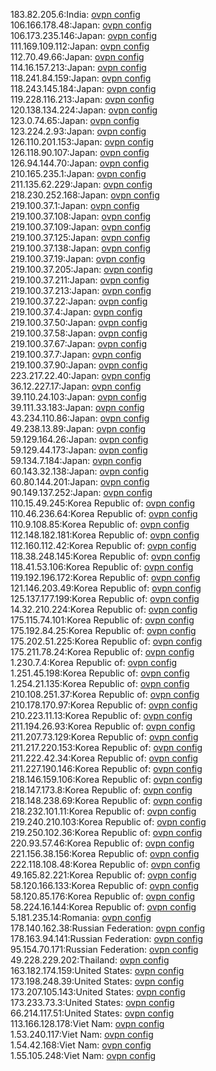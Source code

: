 183.82.205.6:India: [ovpn config](vpn/183_82_205_6.ovpn)  
106.166.178.48:Japan: [ovpn config](vpn/106_166_178_48.ovpn)  
106.173.235.146:Japan: [ovpn config](vpn/106_173_235_146.ovpn)  
111.169.109.112:Japan: [ovpn config](vpn/111_169_109_112.ovpn)  
112.70.49.66:Japan: [ovpn config](vpn/112_70_49_66.ovpn)  
114.16.157.213:Japan: [ovpn config](vpn/114_16_157_213.ovpn)  
118.241.84.159:Japan: [ovpn config](vpn/118_241_84_159.ovpn)  
118.243.145.184:Japan: [ovpn config](vpn/118_243_145_184.ovpn)  
119.228.116.213:Japan: [ovpn config](vpn/119_228_116_213.ovpn)  
120.138.134.224:Japan: [ovpn config](vpn/120_138_134_224.ovpn)  
123.0.74.65:Japan: [ovpn config](vpn/123_0_74_65.ovpn)  
123.224.2.93:Japan: [ovpn config](vpn/123_224_2_93.ovpn)  
126.110.201.153:Japan: [ovpn config](vpn/126_110_201_153.ovpn)  
126.118.90.107:Japan: [ovpn config](vpn/126_118_90_107.ovpn)  
126.94.144.70:Japan: [ovpn config](vpn/126_94_144_70.ovpn)  
210.165.235.1:Japan: [ovpn config](vpn/210_165_235_1.ovpn)  
211.135.62.229:Japan: [ovpn config](vpn/211_135_62_229.ovpn)  
218.230.252.168:Japan: [ovpn config](vpn/218_230_252_168.ovpn)  
219.100.37.1:Japan: [ovpn config](vpn/219_100_37_1.ovpn)  
219.100.37.108:Japan: [ovpn config](vpn/219_100_37_108.ovpn)  
219.100.37.109:Japan: [ovpn config](vpn/219_100_37_109.ovpn)  
219.100.37.125:Japan: [ovpn config](vpn/219_100_37_125.ovpn)  
219.100.37.138:Japan: [ovpn config](vpn/219_100_37_138.ovpn)  
219.100.37.19:Japan: [ovpn config](vpn/219_100_37_19.ovpn)  
219.100.37.205:Japan: [ovpn config](vpn/219_100_37_205.ovpn)  
219.100.37.211:Japan: [ovpn config](vpn/219_100_37_211.ovpn)  
219.100.37.213:Japan: [ovpn config](vpn/219_100_37_213.ovpn)  
219.100.37.22:Japan: [ovpn config](vpn/219_100_37_22.ovpn)  
219.100.37.4:Japan: [ovpn config](vpn/219_100_37_4.ovpn)  
219.100.37.50:Japan: [ovpn config](vpn/219_100_37_50.ovpn)  
219.100.37.58:Japan: [ovpn config](vpn/219_100_37_58.ovpn)  
219.100.37.67:Japan: [ovpn config](vpn/219_100_37_67.ovpn)  
219.100.37.7:Japan: [ovpn config](vpn/219_100_37_7.ovpn)  
219.100.37.90:Japan: [ovpn config](vpn/219_100_37_90.ovpn)  
223.217.22.40:Japan: [ovpn config](vpn/223_217_22_40.ovpn)  
36.12.227.17:Japan: [ovpn config](vpn/36_12_227_17.ovpn)  
39.110.24.103:Japan: [ovpn config](vpn/39_110_24_103.ovpn)  
39.111.33.183:Japan: [ovpn config](vpn/39_111_33_183.ovpn)  
43.234.110.86:Japan: [ovpn config](vpn/43_234_110_86.ovpn)  
49.238.13.89:Japan: [ovpn config](vpn/49_238_13_89.ovpn)  
59.129.164.26:Japan: [ovpn config](vpn/59_129_164_26.ovpn)  
59.129.44.173:Japan: [ovpn config](vpn/59_129_44_173.ovpn)  
59.134.7.184:Japan: [ovpn config](vpn/59_134_7_184.ovpn)  
60.143.32.138:Japan: [ovpn config](vpn/60_143_32_138.ovpn)  
60.80.144.201:Japan: [ovpn config](vpn/60_80_144_201.ovpn)  
90.149.137.252:Japan: [ovpn config](vpn/90_149_137_252.ovpn)  
110.15.49.245:Korea Republic of: [ovpn config](vpn/110_15_49_245.ovpn)  
110.46.236.64:Korea Republic of: [ovpn config](vpn/110_46_236_64.ovpn)  
110.9.108.85:Korea Republic of: [ovpn config](vpn/110_9_108_85.ovpn)  
112.148.182.181:Korea Republic of: [ovpn config](vpn/112_148_182_181.ovpn)  
112.160.112.42:Korea Republic of: [ovpn config](vpn/112_160_112_42.ovpn)  
118.38.248.145:Korea Republic of: [ovpn config](vpn/118_38_248_145.ovpn)  
118.41.53.106:Korea Republic of: [ovpn config](vpn/118_41_53_106.ovpn)  
119.192.196.172:Korea Republic of: [ovpn config](vpn/119_192_196_172.ovpn)  
121.146.203.49:Korea Republic of: [ovpn config](vpn/121_146_203_49.ovpn)  
125.137.177.199:Korea Republic of: [ovpn config](vpn/125_137_177_199.ovpn)  
14.32.210.224:Korea Republic of: [ovpn config](vpn/14_32_210_224.ovpn)  
175.115.74.101:Korea Republic of: [ovpn config](vpn/175_115_74_101.ovpn)  
175.192.84.25:Korea Republic of: [ovpn config](vpn/175_192_84_25.ovpn)  
175.202.51.225:Korea Republic of: [ovpn config](vpn/175_202_51_225.ovpn)  
175.211.78.24:Korea Republic of: [ovpn config](vpn/175_211_78_24.ovpn)  
1.230.7.4:Korea Republic of: [ovpn config](vpn/1_230_7_4.ovpn)  
1.251.45.198:Korea Republic of: [ovpn config](vpn/1_251_45_198.ovpn)  
1.254.21.135:Korea Republic of: [ovpn config](vpn/1_254_21_135.ovpn)  
210.108.251.37:Korea Republic of: [ovpn config](vpn/210_108_251_37.ovpn)  
210.178.170.97:Korea Republic of: [ovpn config](vpn/210_178_170_97.ovpn)  
210.223.11.13:Korea Republic of: [ovpn config](vpn/210_223_11_13.ovpn)  
211.194.26.93:Korea Republic of: [ovpn config](vpn/211_194_26_93.ovpn)  
211.207.73.129:Korea Republic of: [ovpn config](vpn/211_207_73_129.ovpn)  
211.217.220.153:Korea Republic of: [ovpn config](vpn/211_217_220_153.ovpn)  
211.222.42.34:Korea Republic of: [ovpn config](vpn/211_222_42_34.ovpn)  
211.227.190.146:Korea Republic of: [ovpn config](vpn/211_227_190_146.ovpn)  
218.146.159.106:Korea Republic of: [ovpn config](vpn/218_146_159_106.ovpn)  
218.147.173.8:Korea Republic of: [ovpn config](vpn/218_147_173_8.ovpn)  
218.148.238.69:Korea Republic of: [ovpn config](vpn/218_148_238_69.ovpn)  
218.232.101.11:Korea Republic of: [ovpn config](vpn/218_232_101_11.ovpn)  
219.240.210.103:Korea Republic of: [ovpn config](vpn/219_240_210_103.ovpn)  
219.250.102.36:Korea Republic of: [ovpn config](vpn/219_250_102_36.ovpn)  
220.93.57.46:Korea Republic of: [ovpn config](vpn/220_93_57_46.ovpn)  
221.156.38.156:Korea Republic of: [ovpn config](vpn/221_156_38_156.ovpn)  
222.118.108.48:Korea Republic of: [ovpn config](vpn/222_118_108_48.ovpn)  
49.165.82.221:Korea Republic of: [ovpn config](vpn/49_165_82_221.ovpn)  
58.120.166.133:Korea Republic of: [ovpn config](vpn/58_120_166_133.ovpn)  
58.120.85.176:Korea Republic of: [ovpn config](vpn/58_120_85_176.ovpn)  
58.224.16.144:Korea Republic of: [ovpn config](vpn/58_224_16_144.ovpn)  
5.181.235.14:Romania: [ovpn config](vpn/5_181_235_14.ovpn)  
178.140.162.38:Russian Federation: [ovpn config](vpn/178_140_162_38.ovpn)  
178.163.94.141:Russian Federation: [ovpn config](vpn/178_163_94_141.ovpn)  
95.154.70.171:Russian Federation: [ovpn config](vpn/95_154_70_171.ovpn)  
49.228.229.202:Thailand: [ovpn config](vpn/49_228_229_202.ovpn)  
163.182.174.159:United States: [ovpn config](vpn/163_182_174_159.ovpn)  
173.198.248.39:United States: [ovpn config](vpn/173_198_248_39.ovpn)  
173.207.105.143:United States: [ovpn config](vpn/173_207_105_143.ovpn)  
173.233.73.3:United States: [ovpn config](vpn/173_233_73_3.ovpn)  
66.214.117.51:United States: [ovpn config](vpn/66_214_117_51.ovpn)  
113.166.128.178:Viet Nam: [ovpn config](vpn/113_166_128_178.ovpn)  
1.53.240.117:Viet Nam: [ovpn config](vpn/1_53_240_117.ovpn)  
1.54.42.168:Viet Nam: [ovpn config](vpn/1_54_42_168.ovpn)  
1.55.105.248:Viet Nam: [ovpn config](vpn/1_55_105_248.ovpn)  
